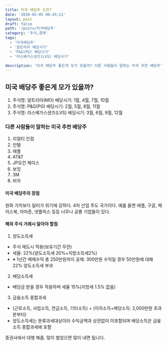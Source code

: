 ```yaml
---
title: 미국 배당주 도전?
date: '2020-02-05 00:45:21'
layout: post
draft: false
path: '/posts/미국배당주'
category: '주식,경제'
tags:
  - '미국배당주'
  - '알트리아 배당시기'
  - 'P&G(PG) 배당시기'
  - '라스베가스샌즈(LVS) 배당시기'

description: '미국 배당주 좋은게 모가 있을까? 다른 사람들이 말하는 미국 추천 배당주'
---
```


## 미국 배당주 좋은게 모가 있을까?

1. 주식명: 알트리아(MO) 배당시기: 1월, 4월, 7월, 10월
2. 주식명: P&G(PG) 배당시기: 2월, 5월, 8월, 11월
3. 주식명: 라스베가스샌즈(LVS) 배당시기: 3월, 6월, 9월, 12월

### 다른 사람들이 말하는 미국 추천 배당주

1. 리얼티 인컴
2. 인텔
3. 애플
4. AT&T
5. JP모건 체이스
6. 보잉
7. 3M
8. 비자

#### 미국 배당주의 장점

원화 가치보다 달러가 위기에 강하다.
4차 산업 주도 국가이다. 예를 들면 애플, 구글, 페이스북, 아마존, 넷플릭스 등등 너무나 공룡 기업들이 있다.

#### 해외 주식 거래시 알아야 할점

1. 양도소득세

- 주식 매도시 적용(보유기간 무관)
- 세율: 22%(양도소득세 20%+지방소득세2%)
- ※ 1년간 매매수익 총 250만원까지 공제: 300만원 수익일 경우 50만원에 대해 22% 양도소득세 부과

2. 배당소득세

- 배당금 받을 경우 적용하며 세율 15%(지방세 1.5% 없음)

3. 금융소득 종합과세

- (근로소득, 사업소득, 연금소득, 기타소득) + (이자소득+배당소득: 2,000만원 초과분부터)
- 양도소득세는 분류과세대상이라 수익금액과 상관없이 미포함되며 배당소득은 금융소득 종합과세에 포함

증권사에서 대행 해줌. 많이 벌었으면 많이 내면 됩니다.
